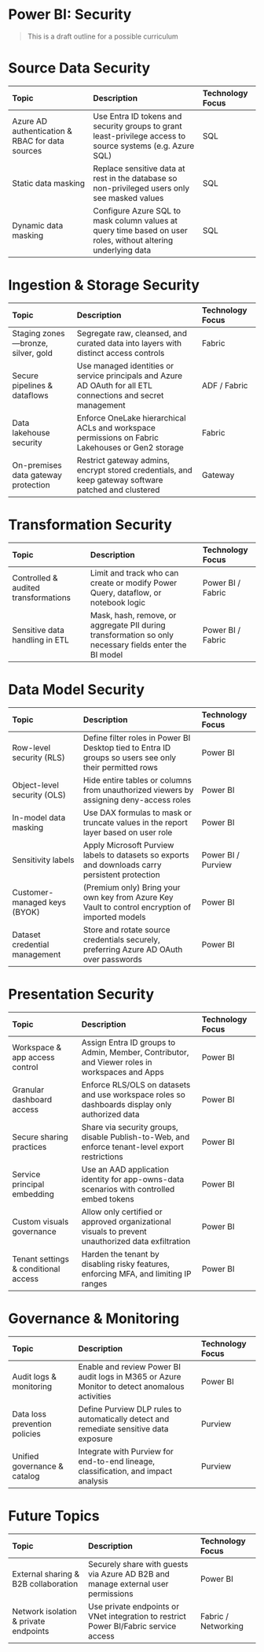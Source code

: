 # Power BI: Security

> This is a draft outline for a possible curriculum

# Source Data Security

| Topic | Description | Technology Focus |
| :--- | :--- | :--- |
| Azure AD authentication & RBAC for data sources | Use Entra ID tokens and security groups to grant least-privilege access to source systems (e.g. Azure SQL) | SQL |
| Static data masking | Replace sensitive data at rest in the database so non-privileged users only see masked values | SQL |
| Dynamic data masking | Configure Azure SQL to mask column values at query time based on user roles, without altering underlying data | SQL |

# Ingestion & Storage Security

| Topic | Description | Technology Focus |
| :--- | :--- | :--- |
| Staging zones—bronze, silver, gold | Segregate raw, cleansed, and curated data into layers with distinct access controls | Fabric |
| Secure pipelines & dataflows | Use managed identities or service principals and Azure AD OAuth for all ETL connections and secret management | ADF / Fabric |
| Data lakehouse security | Enforce OneLake hierarchical ACLs and workspace permissions on Fabric Lakehouses or Gen2 storage | Fabric |
| On-premises data gateway protection | Restrict gateway admins, encrypt stored credentials, and keep gateway software patched and clustered | Gateway |

# Transformation Security

| Topic | Description | Technology Focus |
| :--- | :--- | :--- |
| Controlled & audited transformations | Limit and track who can create or modify Power Query, dataflow, or notebook logic | Power BI / Fabric |
| Sensitive data handling in ETL | Mask, hash, remove, or aggregate PII during transformation so only necessary fields enter the BI model | Power BI / Fabric |

# Data Model Security

| Topic | Description | Technology Focus |
| :--- | :--- | :--- |
| Row-level security (RLS) | Define filter roles in Power BI Desktop tied to Entra ID groups so users see only their permitted rows | Power BI |
| Object-level security (OLS) | Hide entire tables or columns from unauthorized viewers by assigning deny-access roles | Power BI |
| In-model data masking | Use DAX formulas to mask or truncate values in the report layer based on user role | Power BI |
| Sensitivity labels | Apply Microsoft Purview labels to datasets so exports and downloads carry persistent protection | Power BI / Purview |
| Customer-managed keys (BYOK) | (Premium only) Bring your own key from Azure Key Vault to control encryption of imported models | Power BI |
| Dataset credential management | Store and rotate source credentials securely, preferring Azure AD OAuth over passwords | Power BI |

# Presentation Security

| Topic | Description | Technology Focus |
| :--- | :--- | :--- |
| Workspace & app access control | Assign Entra ID groups to Admin, Member, Contributor, and Viewer roles in workspaces and Apps | Power BI |
| Granular dashboard access | Enforce RLS/OLS on datasets and use workspace roles so dashboards display only authorized data | Power BI |
| Secure sharing practices | Share via security groups, disable Publish-to-Web, and enforce tenant-level export restrictions | Power BI |
| Service principal embedding | Use an AAD application identity for app-owns-data scenarios with controlled embed tokens | Power BI |
| Custom visuals governance | Allow only certified or approved organizational visuals to prevent unauthorized data exfiltration | Power BI |
| Tenant settings & conditional access | Harden the tenant by disabling risky features, enforcing MFA, and limiting IP ranges | Power BI |

# Governance & Monitoring

| Topic | Description | Technology Focus |
| :--- | :--- | :--- |
| Audit logs & monitoring | Enable and review Power BI audit logs in M365 or Azure Monitor to detect anomalous activities | Power BI |
| Data loss prevention policies | Define Purview DLP rules to automatically detect and remediate sensitive data exposure | Purview |
| Unified governance & catalog | Integrate with Purview for end-to-end lineage, classification, and impact analysis | Purview |

# Future Topics

| Topic | Description | Technology Focus |
| :--- | :--- | :--- |
| External sharing & B2B collaboration | Securely share with guests via Azure AD B2B and manage external user permissions | Power BI |
| Network isolation & private endpoints | Use private endpoints or VNet integration to restrict Power BI/Fabric service access | Fabric / Networking |
